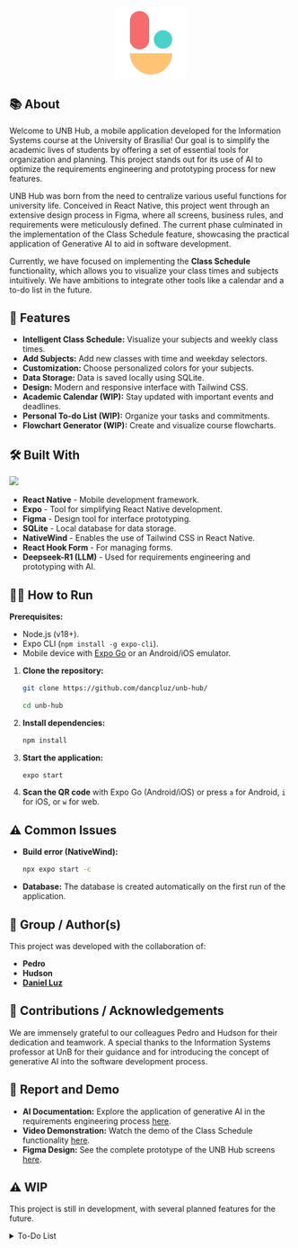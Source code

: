 <p align="center">
  <picture>
    <img width="25%" src="src/assets/icon.png">
  </picture>
</p>

## 📚 About

Welcome to UNB Hub, a mobile application developed for the Information Systems course at the University of Brasília\! Our goal is to simplify the academic lives of students by offering a set of essential tools for organization and planning. This project stands out for its use of AI to optimize the requirements engineering and prototyping process for new features.

UNB Hub was born from the need to centralize various useful functions for university life. Conceived in React Native, this project went through an extensive design process in Figma, where all screens, business rules, and requirements were meticulously defined. The current phase culminated in the implementation of the Class Schedule feature, showcasing the practical application of Generative AI to aid in software development.

Currently, we have focused on implementing the **Class Schedule** functionality, which allows you to visualize your class times and subjects intuitively. We have ambitions to integrate other tools like a calendar and a to-do list in the future.

## 📌 Features

  * **Intelligent Class Schedule:** Visualize your subjects and weekly class times.
  * **Add Subjects:** Add new classes with time and weekday selectors.
  * **Customization:** Choose personalized colors for your subjects.
  * **Data Storage:** Data is saved locally using SQLite.
  * **Design:** Modern and responsive interface with Tailwind CSS.
  * **Academic Calendar (WIP):** Stay updated with important events and deadlines.
  * **Personal To-do List (WIP):** Organize your tasks and commitments.
  * **Flowchart Generator (WIP):** Create and visualize course flowcharts.

## 🛠 Built With

<p align="left">
   <img src="https://skillicons.dev/icons?i=react,figma,typescript,tailwind,sqlite" /\>
</p>

  * **React Native** - Mobile development framework.
  * **Expo** - Tool for simplifying React Native development.
  * **Figma** - Design tool for interface prototyping.
  * **SQLite** - Local database for data storage.
  * **NativeWind** - Enables the use of Tailwind CSS in React Native.
  * **React Hook Form** - For managing forms.
  * **Deepseek-R1 (LLM)** - Used for requirements engineering and prototyping with AI.

## 👨‍💻 How to Run

**Prerequisites:**

  * Node.js (v18+).
  * Expo CLI (`npm install -g expo-cli`).
  * Mobile device with [Expo Go](https://expo.dev/client) or an Android/iOS emulator.

<!-- end list -->

1.  **Clone the repository:**
    ```bash
    git clone https://github.com/dancpluz/unb-hub/
    ```
    ```bash
    cd unb-hub
    ```
2.  **Install dependencies:**
    ```bash
    npm install
    ```
3.  **Start the application:**
    ```bash
    expo start
    ```
4.  **Scan the QR code** with Expo Go (Android/iOS) or press `a` for Android, `i` for iOS, or `w` for web.

## ⚠️ Common Issues

  * **Build error (NativeWind):**

    ```bash
    npx expo start -c
    ```

  * **Database:**
    The database is created automatically on the first run of the application.

## 👥 Group / Author(s)

This project was developed with the collaboration of:

  * **Pedro**
  * **Hudson**
  * [**Daniel Luz**](https://github.com/dancpluz)

## 🤝 Contributions / Acknowledgements

We are immensely grateful to our colleagues Pedro and Hudson for their dedication and teamwork. A special thanks to the Information Systems professor at UnB for their guidance and for introducing the concept of generative AI into the software development process.

## 📄 Report and Demo

  * **AI Documentation:** Explore the application of generative AI in the requirements engineering process [here](https://www.overleaf.com/read/zdffjhnzjhqh#28fac5).
  * **Video Demonstration:** Watch the demo of the Class Schedule functionality [here](https://youtube.com/shorts/V0HpSU5ZNlg).
  * **Figma Design:** See the complete prototype of the UNB Hub screens [here](https://www.figma.com/design/A7y8MxSt8B3qqO8Fu388FM/Trabalho-SI?node-id=1-3&t=IFIq4A2Lw2ThRbXB-1).

## ⚠ WIP

This project is still in development, with several planned features for the future.

<details><summary>To-Do List</summary>

  * [x] Definition of requirements and business rules.
  * [x] Complete prototyping of screens in Figma.
  * [x] Implementation of the Class Schedule functionality.
  * [x] Incorporation of generative AI in the requirements engineering for the Class Schedule.
  * [ ] Implementation of the academic calendar.
  * [ ] Development of the personal to-do list.
  * [ ] Creation of the flowchart generator.
  * [ ] Integration with the University of Brasília system for subject import.
  * [ ] User interface refinement.
  * [ ] Testing and performance optimization.
</details>
